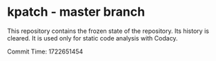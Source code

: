 # kpatch - master branch

This repository contains the frozen state of the repository.
Its history is cleared. It is used only for static code
analysis with Codacy.

Commit Time: 1722651454